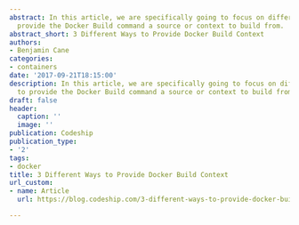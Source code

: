 ```yaml
---
abstract: In this article, we are specifically going to focus on different ways to
  provide the Docker Build command a source or context to build from.
abstract_short: 3 Different Ways to Provide Docker Build Context
authors:
- Benjamin Cane
categories:
- containers
date: '2017-09-21T18:15:00'
description: In this article, we are specifically going to focus on different ways
  to provide the Docker Build command a source or context to build from.
draft: false
header:
  caption: ''
  image: ''
publication: Codeship
publication_type:
- '2'
tags:
- docker
title: 3 Different Ways to Provide Docker Build Context
url_custom:
- name: Article
  url: https://blog.codeship.com/3-different-ways-to-provide-docker-build-context/

---
```

